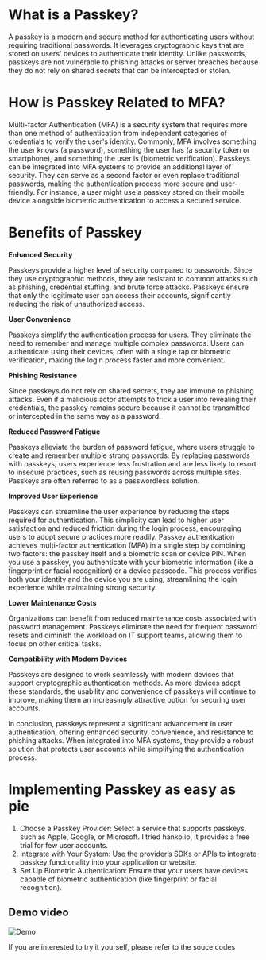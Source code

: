 # What is a Passkey?
A passkey is a modern and secure method for authenticating users without requiring traditional passwords. It leverages cryptographic keys that are stored on users' devices to authenticate their identity. Unlike passwords, passkeys are not vulnerable to phishing attacks or server breaches because they do not rely on shared secrets that can be intercepted or stolen.

# How is Passkey Related to MFA?
Multi-factor Authentication (MFA) is a security system that requires more than one method of authentication from independent categories of credentials to verify the user's identity. Commonly, MFA involves something the user knows (a password), something the user has (a security token or smartphone), and something the user is (biometric verification).
Passkeys can be integrated into MFA systems to provide an additional layer of security. They can serve as a second factor or even replace traditional passwords, making the authentication process more secure and user-friendly. For instance, a user might use a passkey stored on their mobile device alongside biometric authentication to access a secured service.

# Benefits of Passkey
**Enhanced Security**

Passkeys provide a higher level of security compared to passwords. Since they use cryptographic methods, they are resistant to common attacks such as phishing, credential stuffing, and brute force attacks. Passkeys ensure that only the legitimate user can access their accounts, significantly reducing the risk of unauthorized access.

**User Convenience**

Passkeys simplify the authentication process for users. They eliminate the need to remember and manage multiple complex passwords. Users can authenticate using their devices, often with a single tap or biometric verification, making the login process faster and more convenient.

**Phishing Resistance**

Since passkeys do not rely on shared secrets, they are immune to phishing attacks. Even if a malicious actor attempts to trick a user into revealing their credentials, the passkey remains secure because it cannot be transmitted or intercepted in the same way as a password.

**Reduced Password Fatigue**

Passkeys alleviate the burden of password fatigue, where users struggle to create and remember multiple strong passwords. By replacing passwords with passkeys, users experience less frustration and are less likely to resort to insecure practices, such as reusing passwords across multiple sites.  Passkeys are often referred to as a passwordless solution.

**Improved User Experience**

Passkeys can streamline the user experience by reducing the steps required for authentication. This simplicity can lead to higher user satisfaction and reduced friction during the login process, encouraging users to adopt secure practices more readily.  Passkey authentication achieves multi-factor authentication (MFA) in a single step by combining two factors: the passkey itself and a biometric scan or device PIN. When you use a passkey, you authenticate with your biometric information (like a fingerprint or facial recognition) or a device passcode. This process verifies both your identity and the device you are using, streamlining the login experience while maintaining strong security.

**Lower Maintenance Costs**

Organizations can benefit from reduced maintenance costs associated with password management. Passkeys eliminate the need for frequent password resets and diminish the workload on IT support teams, allowing them to focus on other critical tasks.

**Compatibility with Modern Devices**

Passkeys are designed to work seamlessly with modern devices that support cryptographic authentication methods. As more devices adopt these standards, the usability and convenience of passkeys will continue to improve, making them an increasingly attractive option for securing user accounts.

In conclusion, passkeys represent a significant advancement in user authentication, offering enhanced security, convenience, and resistance to phishing attacks. When integrated into MFA systems, they provide a robust solution that protects user accounts while simplifying the authentication process.

# Implementing Passkey as easy as pie
1.	Choose a Passkey Provider: Select a service that supports passkeys, such as Apple, Google, or Microsoft.  I tried hanko.io, it provides a free trial for few user accounts.
2.	Integrate with Your System: Use the provider’s SDKs or APIs to integrate passkey functionality into your application or website.
3.	Set Up Biometric Authentication: Ensure that your users have devices capable of biometric authentication (like fingerprint or facial recognition).

## Demo video
![Demo](https://github.com/justinlaw360/passkey/blob/main/passkey_demo.gif)

If you are interested to try it yourself, please refer to the souce codes
